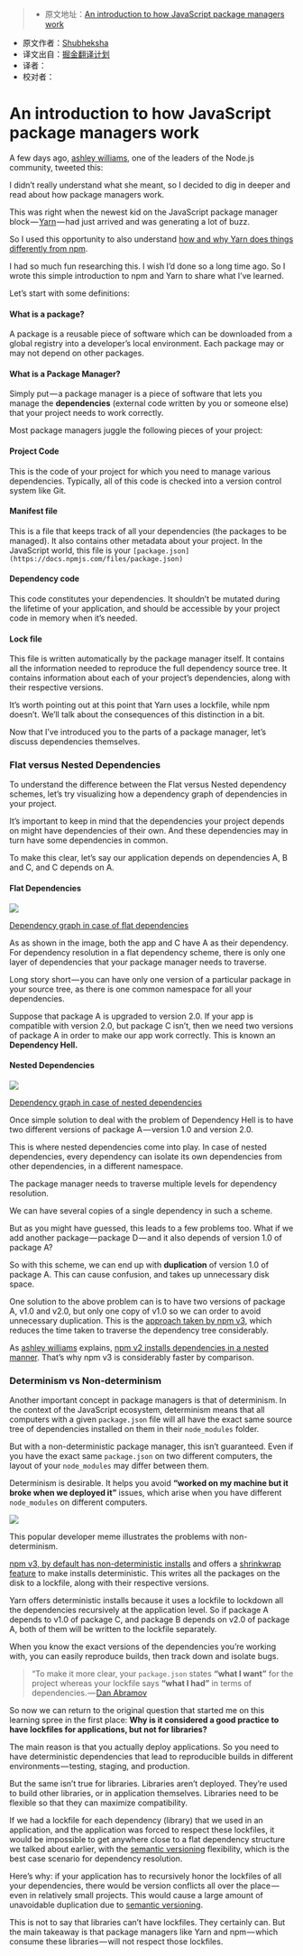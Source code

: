 > * 原文地址：[An introduction to how JavaScript package managers work](https://medium.freecodecamp.com/javascript-package-managers-101-9afd926add0a#.746vwi3oh)
* 原文作者：[Shubheksha](https://medium.freecodecamp.com/@shubheksha)
* 译文出自：[掘金翻译计划](https://github.com/xitu/gold-miner)
* 译者：
* 校对者：

# An introduction to how JavaScript package managers work


A few days ago, [ashley williams](https://medium.com/u/1978eb600702), one of the leaders of the Node.js community, tweeted this:





I didn’t really understand what she meant, so I decided to dig in deeper and read about how package managers work.

This was right when the newest kid on the JavaScript package manager block — [Yarn](https://yarnpkg.com/) — had just arrived and was generating a lot of buzz.

So I used this opportunity to also understand [how and why Yarn does things differently from npm](https://code.facebook.com/posts/1840075619545360/yarn-a-new-package-manager-for-javascript/).

I had so much fun researching this. I wish I’d done so a long time ago. So I wrote this simple introduction to npm and Yarn to share what I’ve learned.

Let’s start with some definitions:

#### What is a package?

A package is a reusable piece of software which can be downloaded from a global registry into a developer’s local environment. Each package may or may not depend on other packages.

#### **What is a Package Manager?**

Simply put — a package manager is a piece of software that lets you manage the **dependencies** (external code written by you or someone else) that your project needs to work correctly.

Most package managers juggle the following pieces of your project:

#### **Project Code**

This is the code of your project for which you need to manage various dependencies. Typically, all of this code is checked into a version control system like Git.

#### **Manifest file**

This is a file that keeps track of all your dependencies (the packages to be managed). It also contains other metadata about your project. In the JavaScript world, this file is your `[package.json](https://docs.npmjs.com/files/package.json)`

#### **Dependency code**

This code constitutes your dependencies. It shouldn’t be mutated during the lifetime of your application, and should be accessible by your project code in memory when it’s needed.

#### **Lock file**

This file is written automatically by the package manager itself. It contains all the information needed to reproduce the full dependency source tree. It contains information about each of your project’s dependencies, along with their respective versions.

It’s worth pointing out at this point that Yarn uses a lockfile, while npm doesn’t. We’ll talk about the consequences of this distinction in a bit.

Now that I’ve introduced you to the parts of a package manager, let’s discuss dependencies themselves.

### Flat versus Nested Dependencies

To understand the difference between the Flat versus Nested dependency schemes, let’s try visualizing how a dependency graph of dependencies in your project.

It’s important to keep in mind that the dependencies your project depends on might have dependencies of their own. And these dependencies may in turn have some dependencies in common.

To make this clear, let’s say our application depends on dependencies A, B and C, and C depends on A.

#### **Flat Dependencies**









![](https://cdn-images-1.medium.com/max/1600/1*QFSdXpqBdeuJIJDzr0KfZg.png)



[Dependency graph in case of flat dependencies](http://maxogden.com/nested-dependencies.html)



As as shown in the image, both the app and C have A as their dependency. For dependency resolution in a flat dependency scheme, there is only one layer of dependencies that your package manager needs to traverse.

Long story short — you can have only one version of a particular package in your source tree, as there is one common namespace for all your dependencies.

Suppose that package A is upgraded to version 2.0\. If your app is compatible with version 2.0, but package C isn’t, then we need two versions of package A in order to make our app work correctly. This is known an **Dependency Hell.**

#### **Nested Dependencies**









![](https://cdn-images-1.medium.com/max/1600/1*GWq1l9Mxe0k7teuJCIOlYw.png)



[Dependency graph in case of nested dependencies](http://maxogden.com/nested-dependencies.html)



Once simple solution to deal with the problem of Dependency Hell is to have two different versions of package A — version 1.0 and version 2.0.

This is where nested dependencies come into play. In case of nested dependencies, every dependency can isolate its own dependencies from other dependencies, in a different namespace.

The package manager needs to traverse multiple levels for dependency resolution.

We can have several copies of a single dependency in such a scheme.

But as you might have guessed, this leads to a few problems too. What if we add another package — package D — and it also depends of version 1.0 of package A?

So with this scheme, we can end up with **duplication** of version 1.0 of package A. This can cause confusion, and takes up unnecessary disk space.

One solution to the above problem can is to have two versions of package A, v1.0 and v2.0, but only one copy of v1.0 so we can order to avoid unnecessary duplication. This is the [approach taken by npm v3](https://docs.npmjs.com/how-npm-works/npm3-dupe), which reduces the time taken to traverse the dependency tree considerably.

As [ashley williams](https://medium.com/u/1978eb600702) explains, [npm v2 installs dependencies in a nested manner](https://docs.npmjs.com/how-npm-works/npm2). That’s why npm v3 is considerably faster by comparison.

### **Determinism vs Non-determinism**

Another important concept in package managers is that of determinism. In the context of the JavaScript ecosystem, determinism means that all computers with a given `package.json` file will all have the exact same source tree of dependencies installed on them in their `node_modules` folder.

But with a non-deterministic package manager, this isn’t guaranteed. Even if you have the exact same `package.json` on two different computers, the layout of your `node_modules` may differ between them.

Determinism is desirable. It helps you avoid **“worked on my machine but it broke when we deployed it”** issues, which arise when you have different `node_modules` on different computers.









![](https://cdn-images-1.medium.com/max/1600/1*i4QK4sSGX7Q4RRgOytkSuw.jpeg)



This popular developer meme illustrates the problems with non-determinism.



[npm v3, by default has non-deterministic installs](https://docs.npmjs.com/how-npm-works/npm3-nondet) and offers a [shrinkwrap feature](https://docs.npmjs.com/cli/shrinkwrap) to make installs deterministic. This writes all the packages on the disk to a lockfile, along with their respective versions.

Yarn offers deterministic installs because it uses a lockfile to lockdown all the dependencies recursively at the application level. So if package A depends to v1.0 of package C, and package B depends on v2.0 of package A, both of them will be written to the lockfile separately.

When you know the exact versions of the dependencies you’re working with, you can easily reproduce builds, then track down and isolate bugs.

> “To make it more clear, your `package.json` states **“what I want”** for the project whereas your lockfile says **“what I had”** in terms of dependencies. — [Dan Abramov](https://medium.com/u/a3a8af6addc1)

So now we can return to the original question that started me on this learning spree in the first place: **Why is it considered a good practice to have lockfiles for applications, but not for libraries?**

The main reason is that you actually deploy applications. So you need to have deterministic dependencies that lead to reproducible builds in different environments — testing, staging, and production.

But the same isn’t true for libraries. Libraries aren’t deployed. They’re used to build other libraries, or in application themselves. Libraries need to be flexible so that they can maximize compatibility.

If we had a lockfile for each dependency (library) that we used in an application, and the application was forced to respect these lockfiles, it would be impossible to get anywhere close to a flat dependency structure we talked about earlier, with the [semantic versioning](http://semver.org/) flexibility, which is the best case scenario for dependency resolution.

Here’s why: if your application has to recursively honor the lockfiles of all your dependencies, there would be version conflicts all over the place — even in relatively small projects. This would cause a large amount of unavoidable duplication due to [semantic versioning](https://docs.npmjs.com/getting-started/semantic-versioning).

This is not to say that libraries can’t have lockfiles. They certainly can. But the main takeaway is that package managers like Yarn and npm — which consume these libraries — will not respect those lockfiles.